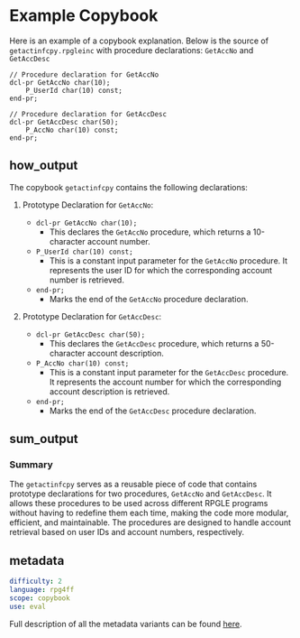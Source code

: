 # Example Copybook 

Here is an example of a copybook explanation.
Below is the source of `getactinfcpy.rpgleinc` with procedure declarations: `GetAccNo` and `GetAccDesc`

```rpgle
// Procedure declaration for GetAccNo
dcl-pr GetAccNo char(10);
    P_UserId char(10) const;   
end-pr;

// Procedure declaration for GetAccDesc
dcl-pr GetAccDesc char(50);
    P_AccNo char(10) const;    
end-pr;
```


## how_output
The copybook `getactinfcpy` contains the following declarations:

1. Prototype Declaration for `GetAccNo`:
    - `dcl-pr GetAccNo char(10);`
        - This declares the `GetAccNo` procedure, which returns a 10-character account number.
    - `P_UserId char(10) const;`
        - This is a constant input parameter for the `GetAccNo` procedure. It represents the user ID for which the corresponding account number is retrieved.
    - `end-pr;`
        - Marks the end of the `GetAccNo` procedure declaration.

2. Prototype Declaration for `GetAccDesc`:
    - `dcl-pr GetAccDesc char(50);`
        - This declares the `GetAccDesc` procedure, which returns a 50-character account description.
    - `P_AccNo char(10) const;`
        - This is a constant input parameter for the `GetAccDesc` procedure. It represents the account number for which the corresponding account description is retrieved.
    - `end-pr;`
        - Marks the end of the `GetAccDesc` procedure declaration.

## sum_output

### Summary
The `getactinfcpy` serves as a reusable piece of code that contains prototype declarations for two procedures, `GetAccNo` and `GetAccDesc`. It allows these procedures to be used across different RPGLE programs without having to redefine them each time, making the code more modular, efficient, and maintainable. The procedures are designed to handle account retrieval based on user IDs and account numbers, respectively.


## metadata

```yaml
difficulty: 2
language: rpg4ff
scope: copybook
use: eval
```

Full description of all the metadata variants can be found [here](/pages/metadata.md).
